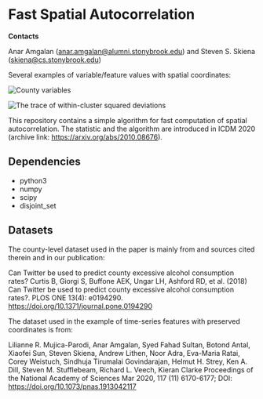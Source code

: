 # Fast Spatial Autocorrelation

**Contacts**

Anar Amgalan (anar.amgalan@alumni.stonybrook.edu) and Steven S. Skiena (skiena@cs.stonybrook.edu)

Several examples of variable/feature values with spatial coordinates:

![County variables](plot-pub-75_spatial_county_coordinates_3D_Mollweide_3-variables.png)

![The trace of within-cluster squared deviations](plot-pub-75-15_spatial_skiena_trace_3-panel_lin-trans.png)

This repository contains a simple algorithm for fast computation of spatial autocorrelation. 
The statistic and the algorithm are introduced in ICDM 2020 (archive link: https://arxiv.org/abs/2010.08676). 


## Dependencies


* python3 
* numpy 
* scipy 
* disjoint_set


## Datasets


The county-level dataset used in the paper is mainly from and sources cited therein and in our publication:

Can Twitter be used to predict county excessive alcohol consumption rates?
Curtis B, Giorgi S, Buffone AEK, Ungar LH, Ashford RD, et al. (2018) 
Can Twitter be used to predict county excessive alcohol consumption rates?. 
PLOS ONE 13(4): e0194290. https://doi.org/10.1371/journal.pone.0194290

The dataset used in the example of time-series features with preserved coordinates is from:

Lilianne R. Mujica-Parodi, Anar Amgalan, Syed Fahad Sultan, Botond Antal, Xiaofei Sun, Steven Skiena, Andrew Lithen, Noor Adra, Eva-Maria Ratai, Corey Weistuch, Sindhuja Tirumalai Govindarajan, Helmut H. Strey, Ken A. Dill, Steven M. Stufflebeam, Richard L. Veech, Kieran Clarke
Proceedings of the National Academy of Sciences Mar 2020, 117 (11) 6170-6177; DOI: https://doi.org/10.1073/pnas.1913042117 
